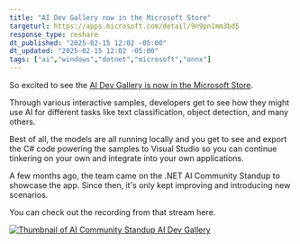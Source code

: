 ```yaml
---
title: "AI Dev Gallery now in the Microsoft Store"
targeturl: https://apps.microsoft.com/detail/9n9pn1mm3bd5
response_type: reshare
dt_published: "2025-02-15 12:02 -05:00"
dt_updated: "2025-02-15 12:02 -05:00"
tags: ["ai","windows","dotnet","microsoft","onnx"]
---
```


So excited to see the [AI Dev Gallery is now in the Microsoft Store](https://apps.microsoft.com/detail/9n9pn1mm3bd5). 

Through various interactive samples, developers get to see how they might use AI for different tasks like text classification, object detection, and many others.

Best of all, the models are all running locally and you get to see and export the C# code powering the samples to Visual Studio so you can continue tinkering on your own and integrate into your own applications. 

A few months ago, the team came on the .NET AI Community Standup to showcase the app. Since then, it's only kept improving and introducing new scenarios. 

You can check out the recording from that stream here.

[![Thumbnail of AI Community Standup AI Dev Gallery](http://img.youtube.com/vi/5H9TxzCQfNo/0.jpg)](https://www.youtube.com/watch?v=5H9TxzCQfNo "Thumbnail of AI Community Standup AI Dev Gallery")